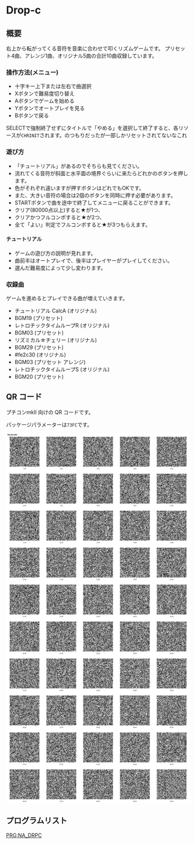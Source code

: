 # Drop-c
## 概要
右上から転がってくる音符を音楽に合わせて叩くリズムゲームです。
プリセット4曲、アレンジ1曲、オリジナル5曲の合計10曲収録しています。

### 操作方法(メニュー)
* 十字キー上下または左右で曲選択
* Xボタンで難易度切り替え
* Aボタンでゲームを始める
* Yボタンでオートプレイを見る
* Bボタンで戻る

SELECTで強制終了せずにタイトルで「やめる」を選択して終了すると、各リソースが`CHRINIT`されます。のつもりだったが一部しかリセットされてないなこれ

### 遊び方
* 「チュートリアル」があるのでそちらも見てください。
* 流れてくる音符が斜面と水平面の境界ぐらいに来たらどれかのボタンを押します。
* 色がそれぞれ違いますが押すボタンはどれでもOKです。
* また、大きい音符の場合は2個のボタンを同時に押す必要があります。
* STARTボタンで曲を途中で終了してメニューに戻ることができます。
* クリア(80000点以上)すると★が1つ、
* クリアかつフルコンボすると★が2つ、
* 全て「よい」判定でフルコンボすると★が3つもらえます。

#### チュートリアル
* ゲームの遊び方の説明が見れます。
* 曲前半はオートプレイで、後半はプレイヤーがプレイしてください。
* 選んだ難易度によって少し変わります。

### 収録曲
ゲームを進めるとプレイできる曲が増えていきます。
* チュートリアル CalcA (オリジナル)
* BGM19 (プリセット)
* レトロチックタイムループR (オリジナル)
* BGM03 (プリセット)
* リズミカル☆チェリー (オリジナル)
* BGM29 (プリセット)
* #fe2c30 (オリジナル)
* BGM03 (プリセット アレンジ)
* レトロチックタイムループS (オリジナル)
* BGM20 (プリセット)

## QR コード
プチコンmkII 向けの QR コードです。

パッケージパラメーターは`73FC`です。

![qr.png](./qr.png)

## プログラムリスト

[PRG:NA_DRPC](NA_DRPC.prg)
